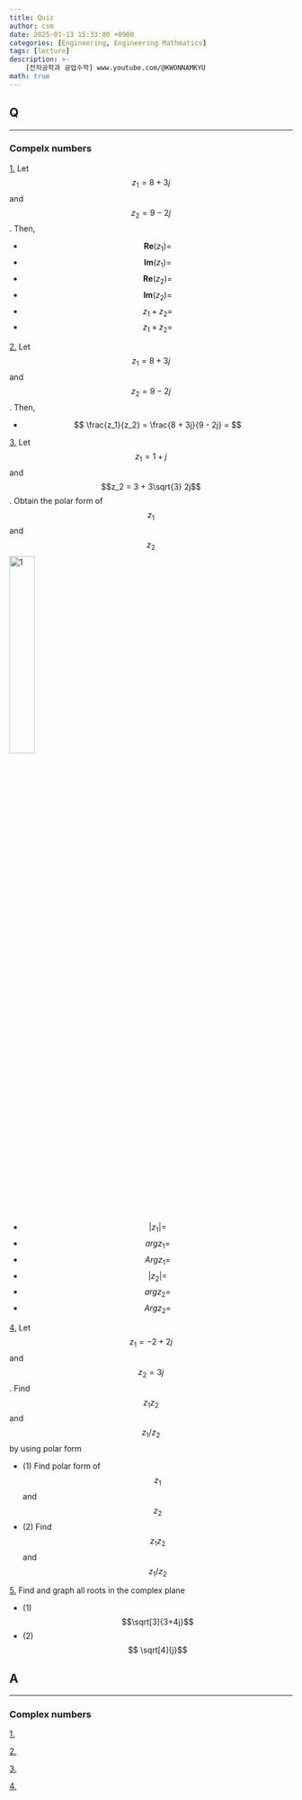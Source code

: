 ```yaml
---
title: Quiz
author: csm
date: 2025-01-13 15:33:00 +0900
categories: [Engineering, Engineering Mathmatics]
tags: [lecture]
description: >-
    [전자공학과 공업수학] www.youtube.com/@KWONNAMKYU
math: true
---
```


## Q
---
### Compelx numbers
<span id="q1"></span> [1.](#a1)  Let $$z_1 = 8 + 3j$$ and $$z_2 = 9 - 2j$$. Then,     
- $$$$
$$\mathbf{Re}(z_1) = $$   
- $$$$
$$\mathbf{Im}(z_1) = $$   
- $$$$
$$\mathbf{Re}(z_2) = $$   
- $$$$
$$\mathbf{Im}(z_2) = $$   
- $$$$
$$z_1 + z_2 = $$   
- $$$$
$$z_1 \times z_2 = $$     

<span id="q2"></span> [2.](#a2)  Let $$z_1 = 8 + 3j$$ and $$z_2 = 9 - 2j$$. Then,    
- $$$$
$$ \frac{z_1}{z_2} = \frac{8 + 3j}{9 - 2j} = $$     

<span id="q3"></span> [3.](#a3)  Let $$z_1 = 1 + j$$ and $$z_2 = 3 + 3\sqrt{3} 2j$$. Obtain the polar form of $$z_1$$ and $$z_2$$ 
$$$$
<img src="https://i.ibb.co/2KgLx74/image.webp" alt="1" width="30%" height="30%"/>   
- $$$$
$$\left | z_1 \right | = $$   
- $$$$
$$arg z_1 = $$  
- $$$$
$$Arg z_1 = $$  
- $$$$
$$\left | z_2 \right | = $$   
- $$$$
$$arg z_2 = $$  
- $$$$
$$Arg z_2 = $$  

<span id="q4"></span> [4.](#a4)  Let $$z_1 = -2 + 2j$$ and $$z_2 = 3j$$. Find $$z_1z_2$$ and $$z_1/z_2$$ by using polar form
- (1) Find polar form of $$z_1$$ and $$z_2$$
- (2) Find $$z_1z_2$$ and $$z_1/z_2$$

<span id="q5"></span> [5.](#a5)  Find and graph all roots in the complex plane  
- (1) $$\sqrt[3]{3+4j}$$
- (2) $$ \sqrt[4]{j}$$

## A
---
### Complex numbers
<span id="a1"></span> [1.](#q1)  

<span id="a2"></span> [2.](#q2)  

<span id="a3"></span> [3.](#q3)  

<span id="a4"></span> [4.](#q4)  